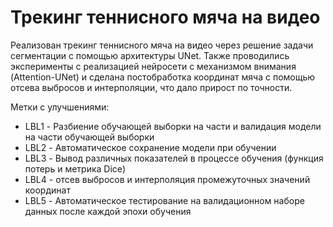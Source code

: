 # Трекинг теннисного мяча на видео

Реализован трекинг теннисного мяча на видео через решение задачи сегментации с помощью архитектуры UNet. Также проводились эксперименты с реализацией нейросети с механизмом внимания (Attention-UNet) и сделана постобработка координат мяча с помощью отсева выбросов и интерполяции, что дало прирост по точности.

Метки с улучшениями:
* LBL1 - Разбиение обучающей выборки на части и валидация модели на части обучающей выборки
* LBL2 - Автоматическое сохранение модели при обучении
* LBL3 - Вывод различных показателей в процессе обучения (функция потерь и метрика Dice)
* LBL4 - отсев выбросов и интерполяция промежуточных значений координат
* LBL5 - Автоматическое тестирование на валидационном наборе данных после каждой эпохи обучения
